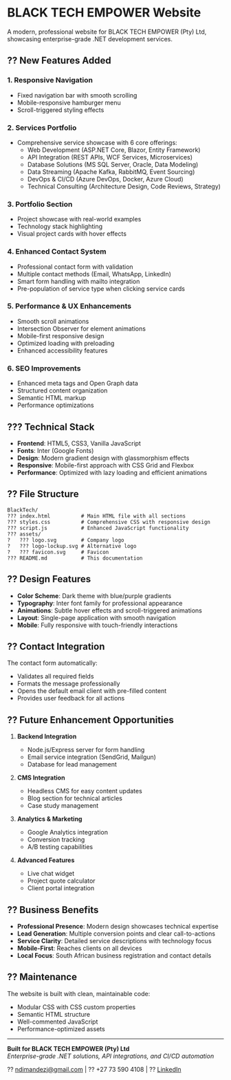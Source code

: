 # BLACK TECH EMPOWER Website

A modern, professional website for BLACK TECH EMPOWER (Pty) Ltd, showcasing enterprise-grade .NET development services.

## ?? New Features Added

### 1. **Responsive Navigation**
- Fixed navigation bar with smooth scrolling
- Mobile-responsive hamburger menu
- Scroll-triggered styling effects

### 2. **Services Portfolio**
- Comprehensive service showcase with 6 core offerings:
  - Web Development (ASP.NET Core, Blazor, Entity Framework)
  - API Integration (REST APIs, WCF Services, Microservices)
  - Database Solutions (MS SQL Server, Oracle, Data Modeling)
  - Data Streaming (Apache Kafka, RabbitMQ, Event Sourcing)
  - DevOps & CI/CD (Azure DevOps, Docker, Azure Cloud)
  - Technical Consulting (Architecture Design, Code Reviews, Strategy)

### 3. **Portfolio Section**
- Project showcase with real-world examples
- Technology stack highlighting
- Visual project cards with hover effects

### 4. **Enhanced Contact System**
- Professional contact form with validation
- Multiple contact methods (Email, WhatsApp, LinkedIn)
- Smart form handling with mailto integration
- Pre-population of service type when clicking service cards

### 5. **Performance & UX Enhancements**
- Smooth scroll animations
- Intersection Observer for element animations
- Mobile-first responsive design
- Optimized loading with preloading
- Enhanced accessibility features

### 6. **SEO Improvements**
- Enhanced meta tags and Open Graph data
- Structured content organization
- Semantic HTML markup
- Performance optimizations

## ??? Technical Stack

- **Frontend**: HTML5, CSS3, Vanilla JavaScript
- **Fonts**: Inter (Google Fonts)
- **Design**: Modern gradient design with glassmorphism effects
- **Responsive**: Mobile-first approach with CSS Grid and Flexbox
- **Performance**: Optimized with lazy loading and efficient animations

## ?? File Structure

```
BlackTech/
??? index.html          # Main HTML file with all sections
??? styles.css          # Comprehensive CSS with responsive design
??? script.js           # Enhanced JavaScript functionality
??? assets/
?   ??? logo.svg        # Company logo
?   ??? logo-lockup.svg # Alternative logo
?   ??? favicon.svg     # Favicon
??? README.md           # This documentation
```

## ?? Design Features

- **Color Scheme**: Dark theme with blue/purple gradients
- **Typography**: Inter font family for professional appearance
- **Animations**: Subtle hover effects and scroll-triggered animations
- **Layout**: Single-page application with smooth navigation
- **Mobile**: Fully responsive with touch-friendly interactions

## ?? Contact Integration

The contact form automatically:
- Validates all required fields
- Formats the message professionally
- Opens the default email client with pre-filled content
- Provides user feedback for all actions

## ?? Future Enhancement Opportunities

1. **Backend Integration**
   - Node.js/Express server for form handling
   - Email service integration (SendGrid, Mailgun)
   - Database for lead management

2. **CMS Integration**
   - Headless CMS for easy content updates
   - Blog section for technical articles
   - Case study management

3. **Analytics & Marketing**
   - Google Analytics integration
   - Conversion tracking
   - A/B testing capabilities

4. **Advanced Features**
   - Live chat widget
   - Project quote calculator
   - Client portal integration

## ?? Business Benefits

- **Professional Presence**: Modern design showcases technical expertise
- **Lead Generation**: Multiple conversion points and clear call-to-actions
- **Service Clarity**: Detailed service descriptions with technology focus
- **Mobile-First**: Reaches clients on all devices
- **Local Focus**: South African business registration and contact details

## ?? Maintenance

The website is built with clean, maintainable code:
- Modular CSS with CSS custom properties
- Semantic HTML structure
- Well-commented JavaScript
- Performance-optimized assets

---

**Built for BLACK TECH EMPOWER (Pty) Ltd**  
*Enterprise-grade .NET solutions, API integrations, and CI/CD automation*

?? ndimandezj@gmail.com | ?? +27 73 590 4108 | ?? [LinkedIn](https://linkedin.com/in/zamagcwensa-ndimande)